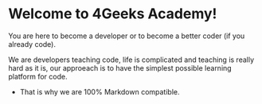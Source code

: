 # Welcome to 4Geeks Academy!

You are here to become a developer or to become a better coder (if you already code). 

We are developers teaching code, life is complicated and teaching is really hard as it is, our approeach is to have the simplest possible learning platform for code.

- That is why we are 100% Markdown compatible.

